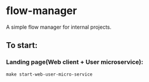 # flow-manager
A simple flow manager for internal projects.

## To start:
### Landing page(Web client + User microservice):
```
make start-web-user-micro-service
```
